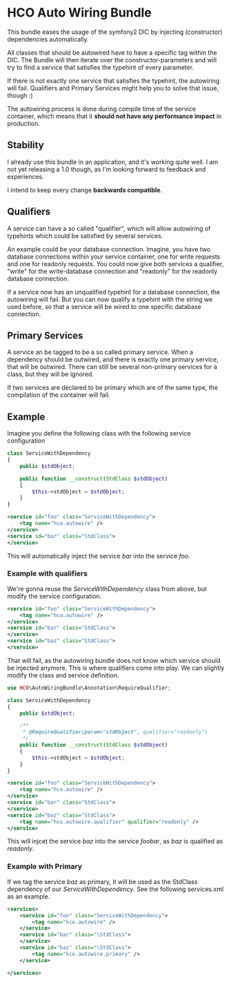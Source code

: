 # HCO Auto Wiring Bundle

This bundle eases the usage of the symfony2 DIC by injecting (constructor)
dependencies automatically.

All classes that should be autowired have to have a specific tag within the
DIC.  The Bundle will then iterate over the constructor-parameters and will try
to find a service that satisfies the typehint of every parameter.

If there is not exactly one service that satisfies the typehint, the autowiring will fail.
Qualifiers and Primary Services might help you to solve that issue, though :)

The autowiring process is done during compile time of the service container,
which means that it **should not have any performance impact** in production.

## Stability

I already use this bundle in an application, and it's working quite well. I am not yet releasing a 1.0 though, as I'm looking forward to feedback and experiences.

I intend to keep every change **backwards compatible**.

## Qualifiers
A service can have a so called "qualifier", which will allow autowiring of typehints which could be
satisfied by several services.

An example could be your database connection. Imagine, you have two database connections within your service container,
one for write requests and one for readonly requests.
You could now give both services a qualifier, "write" for the write-database connection and "readonly" for the readonly database connection.

If a service now has an unqualified typehint for a database connection, the autowiring will fail.
But you can now qualify a typehint with the string we used before, so that a service will be wired to one specific database connection.

## Primary Services
A service an be tagged to be a so called primary service.
When a dependency should be outwired, and there is exactly one primary service, that will be outwired.
There can still be several non-primary services for a class, but they will be ignored.

If two services are declared to be primary which are of the same type, the compilation of the container will fail.

## Example

Imagine you define the following class with the following service configuration
```php
class ServiceWithDependency
{
    public $stdObject;

    public function __construct(StdClass $stdObject)
    {
        $this->stdObject = $stdObject;
    }
}
```

```xml
<service id="foo" class="ServiceWithDependency">
    <tag name="hco.autowire" />
</service>
<service id="bar" class="StdClass">
</service>
```

This will automatically inject the service *bar* into the service *foo*.

### Example with qualifiers
We're gonna reuse the *ServiceWithDependency* class from above, but modify the service configuration.

```xml
<service id="foo" class="ServiceWithDependency">
    <tag name="hco.autowire" />
</service>
<service id="bar" class="StdClass">
</service>
<service id="baz" class="StdClass">
</service>
```

That will fail, as the autowiring bundle does not know which service should be injected anymore.
This is where qualifiers come into play. We can slightly modify the class and service definition.

```php
use HCO\AutoWiringBundle\Annotation\RequireQualifier;

class ServiceWithDependency
{
    public $stdObject;

    /**
     * @RequireQualifier(param="stdObject", qualifier="readonly")
     */
    public function __construct(StdClass $stdObject)
    {
        $this->stdObject = $stdObject;
    }
}
```

```xml
<service id="foo" class="ServiceWithDependency">
    <tag name="hco.autowire" />
</service>
<service id="bar" class="StdClass">
</service>
<service id="baz" class="StdClass">
    <tag name="hco.autowire.qualifier" qualifier="readonly" />
</service>
```
This will injcet the service *baz* into the service *foobar*, as *baz* is qualified as *readonly*.

### Example with Primary
If we tag the service *baz* as primary, it will be used as the StdClass dependency of our *ServiceWithDependency*.
See the following services.xml as an example.
```xml
<services>
    <service id="foo" class="ServiceWithDependency">
        <tag name="hco.autowire" />
    </service>
    <service id="bar" class="\StdClass">
    </service>
    <service id="baz" class="\StdClass">
        <tag name="hco.autowire.primary" />
    </service>

</services>
```
